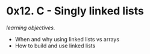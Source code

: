 # 0x12. C - Singly linked lists
 
*learning objectives.*

- When and why using linked lists vs arrays
- How to build and use linked lists
